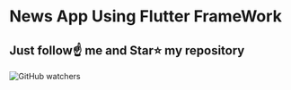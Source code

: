 # News App Using Flutter FrameWork
##
## Just follow☝️ me and Star⭐ my repository 

 ![GitHub watchers](https://img.shields.io/github/watchers/sanjiv0286/News-App.svg?style=social&label=Watch)
